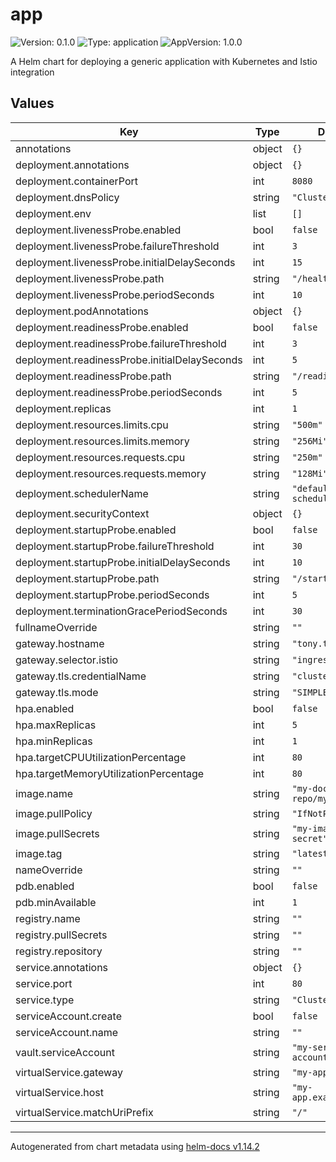 # app

![Version: 0.1.0](https://img.shields.io/badge/Version-0.1.0-informational?style=flat-square) ![Type: application](https://img.shields.io/badge/Type-application-informational?style=flat-square) ![AppVersion: 1.0.0](https://img.shields.io/badge/AppVersion-1.0.0-informational?style=flat-square)

A Helm chart for deploying a generic application with Kubernetes and Istio integration

## Values

| Key | Type | Default | Description |
|-----|------|---------|-------------|
| annotations | object | `{}` |  |
| deployment.annotations | object | `{}` |  |
| deployment.containerPort | int | `8080` |  |
| deployment.dnsPolicy | string | `"ClusterFirst"` |  |
| deployment.env | list | `[]` |  |
| deployment.livenessProbe.enabled | bool | `false` |  |
| deployment.livenessProbe.failureThreshold | int | `3` |  |
| deployment.livenessProbe.initialDelaySeconds | int | `15` |  |
| deployment.livenessProbe.path | string | `"/healthz"` |  |
| deployment.livenessProbe.periodSeconds | int | `10` |  |
| deployment.podAnnotations | object | `{}` |  |
| deployment.readinessProbe.enabled | bool | `false` |  |
| deployment.readinessProbe.failureThreshold | int | `3` |  |
| deployment.readinessProbe.initialDelaySeconds | int | `5` |  |
| deployment.readinessProbe.path | string | `"/readiness"` |  |
| deployment.readinessProbe.periodSeconds | int | `5` |  |
| deployment.replicas | int | `1` |  |
| deployment.resources.limits.cpu | string | `"500m"` |  |
| deployment.resources.limits.memory | string | `"256Mi"` |  |
| deployment.resources.requests.cpu | string | `"250m"` |  |
| deployment.resources.requests.memory | string | `"128Mi"` |  |
| deployment.schedulerName | string | `"default-scheduler"` |  |
| deployment.securityContext | object | `{}` |  |
| deployment.startupProbe.enabled | bool | `false` |  |
| deployment.startupProbe.failureThreshold | int | `30` |  |
| deployment.startupProbe.initialDelaySeconds | int | `10` |  |
| deployment.startupProbe.path | string | `"/startup"` |  |
| deployment.startupProbe.periodSeconds | int | `5` |  |
| deployment.terminationGracePeriodSeconds | int | `30` |  |
| fullnameOverride | string | `""` |  |
| gateway.hostname | string | `"tony.tabner.com"` |  |
| gateway.selector.istio | string | `"ingressgateway"` |  |
| gateway.tls.credentialName | string | `"cluster-certs"` |  |
| gateway.tls.mode | string | `"SIMPLE"` |  |
| hpa.enabled | bool | `false` |  |
| hpa.maxReplicas | int | `5` |  |
| hpa.minReplicas | int | `1` |  |
| hpa.targetCPUUtilizationPercentage | int | `80` |  |
| hpa.targetMemoryUtilizationPercentage | int | `80` |  |
| image.name | string | `"my-docker-repo/my-app"` |  |
| image.pullPolicy | string | `"IfNotPresent"` |  |
| image.pullSecrets | string | `"my-image-pull-secret"` |  |
| image.tag | string | `"latest"` |  |
| nameOverride | string | `""` |  |
| pdb.enabled | bool | `false` |  |
| pdb.minAvailable | int | `1` |  |
| registry.name | string | `""` |  |
| registry.pullSecrets | string | `""` |  |
| registry.repository | string | `""` |  |
| service.annotations | object | `{}` |  |
| service.port | int | `80` |  |
| service.type | string | `"ClusterIP"` |  |
| serviceAccount.create | bool | `false` |  |
| serviceAccount.name | string | `""` |  |
| vault.serviceAccount | string | `"my-service-account"` |  |
| virtualService.gateway | string | `"my-app-gateway"` |  |
| virtualService.host | string | `"my-app.example.com"` |  |
| virtualService.matchUriPrefix | string | `"/"` |  |

----------------------------------------------
Autogenerated from chart metadata using [helm-docs v1.14.2](https://github.com/norwoodj/helm-docs/releases/v1.14.2)
